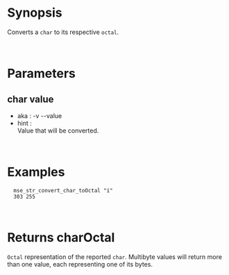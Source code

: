 # Synopsis

Converts a `char` to its respective `octal`.



&nbsp;

# Parameters

## char value

- aka       : -v --value
- hint      :  
  Value that will be converted.



&nbsp;

# Examples

``` shell
  mse_str_convert_char_toOctal "í" 
  303 255
```



&nbsp;

# Returns charOctal

`Octal` representation of the reported `char`.
Multibyte values will return more than one value, each representing one of its 
bytes.
